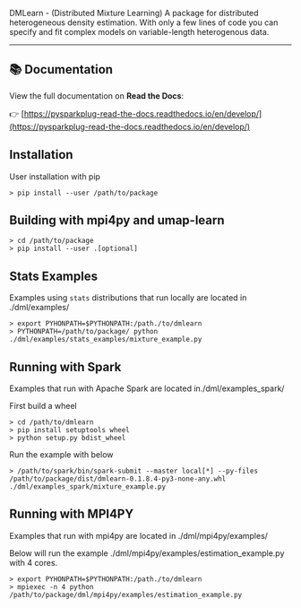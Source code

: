 DMLearn - (Distributed Mixture Learning) A package for distributed heterogeneous density estimation. With only a few lines of code you can specify and fit complex models on variable-length heterogenous data.

--------------------------------------------------------------------------------

## 📚 Documentation
View the full documentation on **Read the Docs**:

👉 [https://pysparkplug-read-the-docs.readthedocs.io/en/develop/](https://pysparkplug-read-the-docs.readthedocs.io/en/develop/)

## Installation

User installation with pip
```
> pip install --user /path/to/package
```


## Building with mpi4py and umap-learn

```
> cd /path/to/package
> pip install --user .[optional]
```

## Stats Examples
Examples using `stats` distributions that run locally are located in ./dml/examples/

```
> export PYHONPATH=$PYTHONPATH:/path./to/dmlearn
> PYTHONPATH=/path/to/package/ python ./dml/examples/stats_examples/mixture_example.py
```

## Running with Spark
Examples that run with Apache Spark are located in./dml/examples_spark/

First build a wheel
```
> cd /path/to/dmlearn
> pip install setuptools wheel
> python setup.py bdist_wheel
```

Run the example with below
```
> /path/to/spark/bin/spark-submit --master local[*] --py-files /path/to/package/dist/dmlearn-0.1.8.4-py3-none-any.whl ./dml/examples_spark/mixture_example.py
```

## Running with MPI4PY
Examples that run with mpi4py are located in ./dml/mpi4py/examples/

Below will run the example ./dml/mpi4py/examples/estimation_example.py with 4 cores.
```
> export PYHONPATH=$PYTHONPATH:/path./to/dmlearn
> mpiexec -n 4 python /path/to/package/dml/mpi4py/examples/estimation_example.py
```
